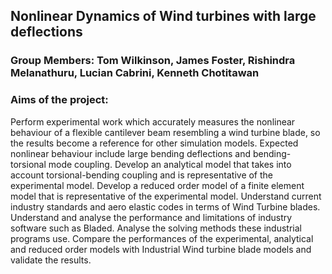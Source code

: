 
## Nonlinear Dynamics of Wind turbines with large deflections  
### **Group Members**: Tom Wilkinson, James Foster, Rishindra Melanathuru, Lucian Cabrini, Kenneth Chotitawan
### Aims of the project:
Perform experimental work which accurately measures the nonlinear behaviour of a flexible cantilever beam resembling a wind turbine blade, so the results become a reference for other simulation models. Expected nonlinear behaviour include large bending deflections and bending-torsional mode coupling.
Develop an analytical model that takes into account torsional-bending coupling and is representative of the experimental model.
Develop a reduced order model of a finite element model that is representative of the experimental model.
Understand current industry standards and aero elastic codes in terms of Wind Turbine blades. Understand and analyse the performance and limitations of industry software such as Bladed. Analyse the solving methods these industrial programs use.
Compare the performances of the experimental, analytical and reduced order models with Industrial Wind turbine blade models and validate the results.
